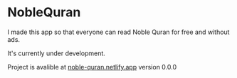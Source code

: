 # NobleQuran

I made this app so that everyone can read Noble Quran for free and without ads.

It's currently under development.

Project is avalible at [noble-quran.netlify.app](https://noble-quran.netlify.app) version 0.0.0
